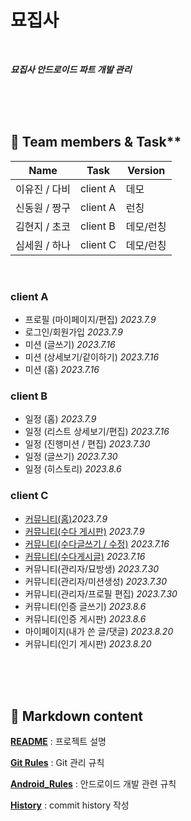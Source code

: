 # 묘집사


</br>

***묘집사 안드로이드 파트 개발 관리***

</br></br></br>

## 🙋 Team members & Task**


| Name | Task | Version |
| --- | --- | --- |
| 이유진 / 다비 | client A | 데모 |
| 신동원 / 짱구 | client A | 런칭 |
| 김현지 / 초코 | client B | 데모/런칭 |
| 심세원 / 하나 | client C | 데모/런칭 |


<br/>

### client A
- 프로필 (마이페이지/편집) *2023.7.9*
- 로그인/회원가입 *2023.7.9*
- 미션 (글쓰기) *2023.7.16*
- 미션 (상세보기/같이하기) *2023.7.16*
- 미션 (홈) *2023.7.16*

### client B
- 일정 (홈) *2023.7.9*
- 일정 (리스트 상세보기/편집) *2023.7.16*
- 일정 (진행미션 / 편집) *2023.7.30*
- 일정 (글쓰기) *2023.7.30*
- 일정 (히스토리) *2023.8.6*

### client C
- [커뮤니티(홈)](./H_progress/community_home.md)*2023.7.9*
- [커뮤니티(수다 게시판)](./H_progress/community_board.md) *2023.7.9*
- [커뮤니티(수다글쓰기 / 수정)](./H_progress/community_postWE.md) *2023.7.16*
- [커뮤니티(수다게시글)](./H_progress/community_post.md) *2023.7.16*
- 커뮤니티(관리자/묘방생) *2023.7.30*
- 커뮤니티(관리자/미션생성) *2023.7.30*
- 커뮤니티(관리자/프로필 편집) *2023.7.30*
- 커뮤니티(인증 글쓰기) *2023.8.6*
- 커뮤니티(인증 게시판) *2023.8.6*
- 마이페이지(내가 쓴 글/댓글) *2023.8.20*
- 커뮤니티(인기 게시판) *2023.8.20*

</br></br></br>
## 📁 Markdown content


[**README**](./README.md) : 프로젝트 설명

[**Git Rules**](./Git_Rules.md) : Git 관리 규칙

[**Android_Rules**](./Android_Rules.md) : 안드로이드 개발 관련 규칙

[**History**](./History.md) : commit history 작성
